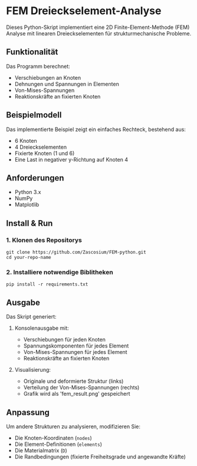 # FEM Dreieckselement-Analyse

Dieses Python-Skript implementiert eine 2D Finite-Element-Methode (FEM) Analyse mit linearen Dreieckselementen für strukturmechanische Probleme.

## Funktionalität

Das Programm berechnet:
- Verschiebungen an Knoten
- Dehnungen und Spannungen in Elementen
- Von-Mises-Spannungen
- Reaktionskräfte an fixierten Knoten

## Beispielmodell

Das implementierte Beispiel zeigt ein einfaches Rechteck, bestehend aus:
- 6 Knoten
- 4 Dreieckselementen
- Fixierte Knoten (1 und 6)
- Eine Last in negativer y-Richtung auf Knoten 4

## Anforderungen

- Python 3.x
- NumPy
- Matplotlib

## Install & Run
### 1. Klonen des Repositorys
```console
git clone https://github.com/Zascosium/FEM-python.git
cd your-repo-name
```
### 2. Installiere notwendige Biblitheken
```console
pip install -r requirements.txt
```

## Ausgabe

Das Skript generiert:
1. Konsolenausgabe mit:
   - Verschiebungen für jeden Knoten
   - Spannungskomponenten für jedes Element
   - Von-Mises-Spannungen für jedes Element
   - Reaktionskräfte an fixierten Knoten

2. Visualisierung:
   - Originale und deformierte Struktur (links)
   - Verteilung der Von-Mises-Spannungen (rechts)
   - Grafik wird als 'fem_result.png' gespeichert

## Anpassung

Um andere Strukturen zu analysieren, modifizieren Sie:
- Die Knoten-Koordinaten (`nodes`)
- Die Element-Definitionen (`elements`)
- Die Materialmatrix (`D`)
- Die Randbedingungen (fixierte Freiheitsgrade und angewandte Kräfte)
